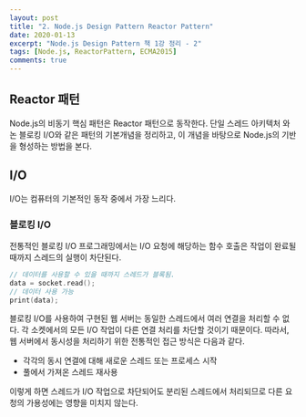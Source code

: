 ```yaml
---
layout: post
title: "2. Node.js Design Pattern Reactor Pattern"
date: 2020-01-13
excerpt: "Node.js Design Pattern 책 1강 정리 - 2"
tags: [Node.js, ReactorPattern, ECMA2015]
comments: true
---
```


## Reactor 패턴

Node.js의 비동기 핵심 패턴은 Reactor 패턴으로 동작한다.
단일 스레드 아키텍처 와 논 블로킹 I/O와 같은 패턴의 기본개념을 정리하고, 이 개념을 바탕으로 Node.js의 기반을 형성하는 방법을 본다.

## I/O

I/O는 컴퓨터의 기본적인 동작 중에서 가장 느리다.

### 블로킹 I/O

전통적인 블로킹 I/O 프로그래밍에서는 I/O 요청에 해당하는 함수 호출은 작업이 완료될 때까지 스레드의 실행이 차단된다.
```c
// 데이터를 사용할 수 있을 때까지 스레드가 블록됨.
data = socket.read();
// 데이터 사용 가능
print(data);
```

블로킹 I/O를 사용하여 구현된 웹 서버는 동일한 스레드에서 여러 연결을 처리할 수 없다.
각 소켓에서의 모든 I/O 작업이 다른 연결 처리를 차단할 것이기 때문이다.
따라서, 웹 서버에서 동시성을 처리하기 위한 전통적인 접근 방식은 다음과 같다.

- 각각의 동시 연결에 대해 새로운 스레드 또는 프로세스 시작
- 풀에서 가져온 스레드 재사용

이렇게 하면 스레드가 I/O 작업으로 차단되어도 분리된 스레드에서 처리되므로 다른 요청의 가용성에는 영향을 미치지 않는다.
